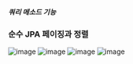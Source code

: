 ##### 쿼리 메소드 기능
### 순수 JPA 페이징과 정렬

![image](https://user-images.githubusercontent.com/40969203/107875782-320a7d80-6f05-11eb-949b-52408d58273d.png)
![image](https://user-images.githubusercontent.com/40969203/107875785-346cd780-6f05-11eb-9d2d-f6862f2a052d.png)
![image](https://user-images.githubusercontent.com/40969203/107875788-3767c800-6f05-11eb-9a2e-95526a9a7740.png)
![image](https://user-images.githubusercontent.com/40969203/107875791-3a62b880-6f05-11eb-854b-f8f8e0d6e8f9.png)
